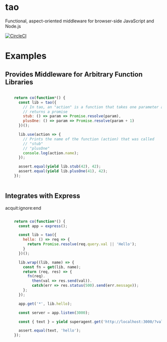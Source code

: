 # tao

Functional, aspect-oriented middleware for browser-side JavaScript and Node.js

[![CircleCI](https://circleci.com/gh/vkarpov15/tao.svg?style=svg)](https://circleci.com/gh/vkarpov15/tao)


# Examples

## Provides Middleware for Arbitrary Function Libraries

```javascript

    return co(function*() {
      const lib = tao({
        // In tao, an "action" is a function that takes one parameter and
        // returns a promise
        stub: () => param => Promise.resolve(param),
        plusOne: () => param => Promise.resolve(param + 1)
      })();

      lib.use(action => {
        // Prints the name of the function (action) that was called
        // "stub"
        // "plusOne"
        console.log(action.name);
      });

      assert.equal(yield lib.stub(42), 42);
      assert.equal(yield lib.plusOne(41), 42);
    });
  
```

## Integrates with Express

acquit:ignore:end

```javascript

    return co(function*() {
      const app = express();

      const lib = tao({
        hello: () => req => {
          return Promise.resolve(req.query.val || 'Hello');
        }
      })();

      lib.wrap((lib, name) => {
        const fn = get(lib, name);
        return (req, res) => {
          fn(req).
            then(val => res.send(val)).
            catch(err => res.status(500).send(err.message));
        };
      });

      app.get('*', lib.hello);

      const server = app.listen(3000);

      const { text } = yield superagent.get('http://localhost:3000/?val=hello');

      assert.equal(text, 'hello');
    });
  
```
